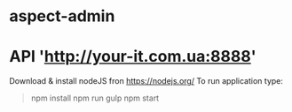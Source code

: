 # aspect-admin
# API 'http://your-it.com.ua:8888'

Download & install nodeJS fron https://nodejs.org/
To run application type:
> npm install
> npm run gulp
> npm start
